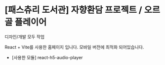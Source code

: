 # [패스츄리 도서관] 자향환담 프로젝트 / 오르골 플레이어

디자인/개발 모두 작업

React + Vite를 사용한 홈페이지 입니다. 모바일 버전에 최적화 되어있습니다.

- [사용한 모듈] react-h5-audio-player

